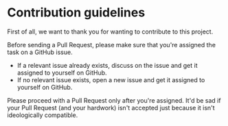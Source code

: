 # Contribution guidelines

First of all, we want to thank you for wanting to contribute to this project.

Before sending a Pull Request, please make sure that you're assigned the task on a GitHub issue.

- If a relevant issue already exists, discuss on the issue and get it assigned to yourself on GitHub.
- If no relevant issue exists, open a new issue and get it assigned to yourself on GitHub.

Please proceed with a Pull Request only after you're assigned. It'd be sad if your Pull Request (and your hardwork) isn't accepted just because it isn't ideologically compatible.

